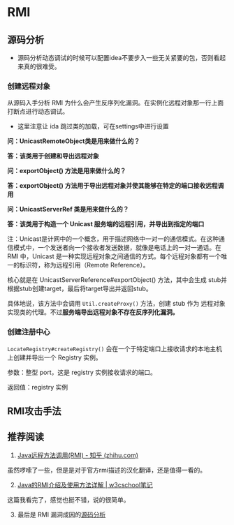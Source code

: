 # RMI

## 源码分析

- 源码分析动态调试的时候可以配置idea不要步入一些无关紧要的包，否则看起来真的很难受。

### 创建远程对象

从源码入手分析 RMI 为什么会产生反序列化漏洞。在实例化远程对象那一行上面打断点进行动态调试。

- 这里注意让 ida 跳过类的加载，可在settings中进行设置

**问：UnicastRemoteObject类是用来做什么的？**

**答：该类用于创建和导出远程对象**



**问：exportObject() 方法是用来做什么的？**

**答：exportObject() 方法用于导出远程对象并使其能够在特定的端口接收远程调用**



**问：UnicastServerRef 类是用来做什么的？**

**答：该类用于构造一个 Unicast 服务端的远程引用，并导出到指定的端口**

注：Unicast是计网中的一个概念，用于描述网络中一对一的通信模式。在这种通信模式中，一个发送者向一个接收者发送数据，就像是电话上的一对一通话。在 RMI 中，Unicast 是一种实现远程对象之间通信的方式。每个远程对象都有一个唯一的标识符，称为远程引用（Remote Reference）。



核心就是在 UnicastServerReference#exportObject() 方法，其中会生成 stub并根据stub创建target，最后将target导出并返回stub。

具体地说，该方法中会调用 `Util.createProxy()` 方法，创建 stub 作为 远程对象实现类的代理。不过**服务端导出远程对象不存在反序列化漏洞。**



### 创建注册中心

`LocateRegistry#createRegistry()` 会在一个于特定端口上接收请求的本地主机上创建并导出一个 Registry 实例。

参数：整型 port，这是 registry 实例接收请求的端口。

返回值：registry 实例







## RMI攻击手法

## 推荐阅读

1. [Java远程方法调用(RMI) - 知乎 (zhihu.com)](https://zhuanlan.zhihu.com/p/135360489)

虽然啰嗦了一些，但是是对于官方rmi描述的汉化翻译，还是值得一看的。

2. [Java的RMI介绍及使用方法详解 | w3cschool笔记](https://www.w3cschool.cn/article/30445887.html)

这篇我看完了，感觉也挺不错，说的很简单。

3. 最后是 RMI 漏洞成因的[源码分析](https://drun1baby.top/2022/07/19/Java%E5%8F%8D%E5%BA%8F%E5%88%97%E5%8C%96%E4%B9%8BRMI%E4%B8%93%E9%A2%9801-RMI%E5%9F%BA%E7%A1%80/)




